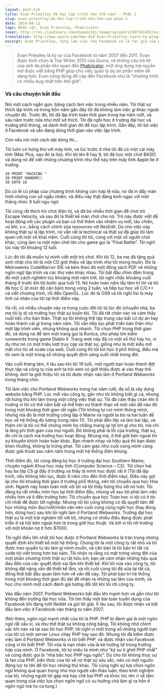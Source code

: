 ```yaml
---
layout: post.njk
title: Evan Priestley đã học lập trình như thế nào? – Phần 1
slug: evan-priestley-da-hoc-lap-trinh-nhu-the-nao-phan-1
date: 2014-04-12
tags: Nhân vật, Evan Priestley, Phabricator
cover: http://res.cloudinary.com/duqeezi8j/image/upload/v1507302455/evan-priestley.jpg
translation: http://www.quora.com/How-did-Evan-Priestley-learn-to-program
excerpt: Evan Priestley, từng làm việc cho Facebook và là tác giả của phần mềm nguồn mở Phabricator, chia sẻ câu chuyện trở thành lập trình viên của mình.
---
```


> Evan Priestley là kỹ sư của Facebook từ năm 2007 đến 2011. Evan được bình chọn là Top Writer 2012 của Quora, và những câu trả lời của anh đa phần liên quan đến [Phabricator](https://www.phacility.com/phabricator), một ứng dụng mã nguồn mở được viết bằng PHP giúp cho việc quản lý dự án phần mềm dễ dàng hơn. Evan cũng đừng đề cập đến Facebook như là “chương trình có nhiều bug nhất trên thế giới”.

### Và câu chuyện bắt đầu

Nói một cách ngắn gọn: bằng cách làm việc trong nhiều năm. Tôi thật sự thích lập trình và trong bốn năm gần đây tôi đã không làm việc gì khác ngoài chuyện đó. Trước đó, tôi đã lập trình toàn thời gian trong hai năm rưỡi, và sáu năm trước nữa như một sở thích. Tôi đã nghỉ học ở trường đại học và trường phổ thông, và dành thời gian đó để học lập trình. Gần đây, tôi bỏ việc ở Facebook và vẫn đang dùng thời gian vào việc lập trình.

Còn nếu nói một cách dài dòng thì…

Tôi luôn có hứng thú với máy tính, và lúc trước ở nhà tôi đã có một cái máy tính (Mac Plus, sau đó là IIsi). Khi tôi lên 8 hay 9, tôi đã học một chút BASIC và dùng nó để viết những chương trình như thế này trên máy tính Apple IIe ở trường.

```
10 PRINT "HACKING "
20 PRINT RANDOM()
30 GOTO 10
```

Dù có lẽ cú pháp của chương trình không còn hợp lệ nữa, nó đã in đầy màn hình những con số ngẫu nhiên, và điều này thật đáng kinh ngạc với một thằng nhóc 9 tuổi ngu ngơ.

Tôi cũng rất thích trò chơi điện tử, và đã bỏ nhiều thời gian để chơi trò Escape Velocity, và sau đó là thiết kế màn chơi cho nó. Trò này được viết để hoạt động với các plugin và bạn có thể thêm vào nhiệm vụ mới, tàu chiến, vũ khí, v.v…bằng cách chỉnh sửa resources với ResEdit. Dù cho việc này không thật sự là lập trình, nó vẫn rất là technical và thật sự đã giúp tôi làm quen với một số khái niệm. Cuối cùng thì tôi, cùng với một số người chơi khác, cũng làm ra một màn chơi lớn cho game gọi là “Final Battle”. Tôi nghĩ lúc này tôi khoảng 12 tuổi.

Lúc đó tôi đã muốn tự mình viết một trò chơi. Khi tôi 12, ba mẹ đã tặng quà sinh nhật cho tôi là một CD giới thiệu về lập trình như tôi mong muốn. Đó là Metrowerks CodeWarrior IDE và kèm theo đó một đống sách PDF về những ngôn ngữ lập trình và các thư viện khác nhau. Tôi bắt đầu chìm đắm trong đó một cách nghiêm túc khoảng một năm trời, tôi nghĩ chắc khoảng cuối tháng 6 trước khi tôi bước qua tuổi 13. Nó hoàn toàn nắm lấy tâm trí tôi và tôi đã học C (ở mức độ căn bản) trong vòng 2 tuần, và tiếp tục học về C/C++ và viết chương trình, rồi đến OpenGL. Lúc đó là OS9 và tôi nghĩ IIsi là máy tính cá nhân của tôi tại thời điểm này.

Và rồi, có nhiều chuyện xảy ra trong cuộc đời tôi từ lúc đó (chuyển nhà, ba mẹ tôi ly dị và trường học thật sự buồn tẻ). Tôi đã rất chán nản và cảm thấy nuối tiếc cho bản thân. Thật sự tôi không thể tập trung vào bất cứ dự án hay hoàn thành cái gì trong năm năm. Tôi vẫn tiếp tục phát triển bản thân như một lập trình viên, nhưng không quá nhanh. Tôi chọn PHP trong thời gian đó, và dùng nó để làm một trang gọi là Runica, cho phép tìm kiếm runewords trong game Diablo II. Trang web này đã có một số thứ hay ho, ví dụ như nó có một triệu lượt truy cập và thật sự, giống như là một kiểu mở mắt cho tôi về scale của web. Cuối cùng thì tôi bỏ học ở phổ thông, điều mà tôi xem là một trong số những quyết định sáng suốt nhất trong đời.

Vào cuối tháng tám, ít lâu sau khi tôi 19 tuổi, một người bạn hoàn thành đợt thực tập và công ty của anh ta hỏi xem có giới thiệu được ai vào thay thế không. Anh ta giới thiệu tôi và tôi được nhận vào làm ở Portland Webworks trong tháng chín.

Tôi làm việc cho Portland Webworks trong hai năm rưỡi, đa số là xây dựng website bằng PHP. Lúc mới vào công ty, gần như tôi không biết gì cả, nhưng rất hứng thú khi làm trong một công việc thật sự. Tôi đã cảm thấy chán khi ở trường vì tôi có thể nắm bắt và thể hiện sự thành thạo về một vấn đề nào đó trong một khoảng thời gian rất ngắn (Tôi không tự coi mình thông minh, nhưng mà đó là một trường công lập ở Maine và người ta bỏ ra hai tuần để học về hệ thống đo lường trong năm 11). Tôi phải đến lớp và làm bài tập, và thậm chí là tôi có thể chứng minh họ chẳng mang lại lợi ích gì cho tôi, mà chỉ là lãng phí thời gian của mọi người. Đó không phải là lỗi của trường, thật sự, đó chỉ là cách mà trường học hoạt động. Nhưng mà, ở thế giới bên ngoài thì sự khuyến khích hoàn toàn khác. Bạn nhanh nhạy và hiệu quả thì bạn được khen thưởng, không bị trừng phạt. Tôi cảm giác như cuối cùng mình cũng được giải thoát sau năm năm trong một hệ thống điên khùng.

Thời điểm đó, tôi cũng đăng ký học ở trường đại học Southern Maine, chuyên ngành Khoa học máy tính (Computer Science – CS). Tôi chọn hai hay ba lớp CS gì đấy ở trường và thấy là mình học được rất ít (Tôi đã lập trình, nếu không liên tục, được 6 năm cho đến thời điểm này). Điều này gợi lại cho tôi khoảng thời gian ở trường phổ thông, nên tôi chuyển qua học Hóa sinh. Ngành này hoàn toàn mới với tôi và tôi thấy hứng thú với nó hơn. Tôi đăng ký rất nhiều môn học tại thời điểm đầu, nhưng về sau tôi phải làm việc nhiều hơn và ít đến trường hơn. Tôi chuyển qua học Toán học vì tôi có ít tín chỉ nhất để được tốt nghiệp. Nhưng rồi tôi cũng không có đủ quyết tâm để học những môn đọc/viết/nhân văn nên cuối cùng cũng nghỉ học (hay đúng hơn, dừng học) sau khi tôi nghỉ làm ở Portland Webworks. Trường đại học thật sự là một trải nghiệm tốt với tôi, nhưng có nhiều điều đang được phát triển ở xã hội bên ngoài hơn là trong giới học thuật. Và bởi vì tôi rời trường với một khoản nợ ít hơn $7000.

Tôi nghĩ điều lớn nhất tôi học được ở Portland Webworks là trân trọng những quyết định khi thiết kế một hệ thống. Chúng tôi là một công ty rất nhỏ và tôi được trao quyền tự do làm gì mình muốn, và căn bản là tôi bảo trì tất cả code tôi viết trong hơn hai năm. Tôi nhận ra rằng có mặt trong vòng đời của một phần chương trình thật sự rất hữu ích; bạn sẽ cảm nhận những hậu quả đau đớn của các quyết định sai lầm khi thiết kế. Khi tôi vừa vào công ty, tôi không đặt nặng vấn đề thiết kế lắm, và rồi cuối cùng tôi đã sửa lại tất cả, đồng thời bắt đầu quan tâm hơn về vấn đề này. Tôi phải bảo trì hệ thống trong một khoảng thời gian đủ dài để nhận ra những sai lầm của mình, và học cho mình một cách đánh giá tương đối tốt khi tôi rời công ty.

Vào đầu năm 2007, Portland Webworks bắt đầu lớn mạnh hơn và gần như tôi không đến trường đại học nữa. Tôi tìm thấy một bài toán tuyển dụng của Facebook khi đang lướt Reddit và gửi lời giải. Ít lâu sau, tôi được nhận và bắt đầu làm việc ở Facebook vào tháng tư năm 2007.

(Nói thêm, ngôn ngữ mạnh nhất của tôi là PHP. PHP bị đánh giá là một ngôn ngữ rất xấu xí, và như thế thật sự không công bằng. Tôi không nhớ chính xác khi nào và tại sao tôi học PHP, tôi nghĩ vì một trong số những người bạn của tôi có một server Linux chạy PHP hay sao đó. Nhưng tôi đã kiếm được việc làm ở Portland Webworks vì tôi biết PHP, và được nhận vào Facebook cũng vì tôi biết PHP. Tôi vừa là nạn nhân vừa là kẻ hưởng lợi trong trường hợp của mình. Ở Facebook, tôi tự miêu tả mình như “kỹ sư ít ghét PHP nhất” và cũng được gọi là “nhà bác học PHP ngu ngốc”. Dù cho tôi không thực sự là fan của PHP, kiến thức của tôi về nó thật sự sâu sắc, nên có một nguồn động lực to lớn để tôi học những thứ khác. Tôi cũng nghĩ sự lựa chọn ngôn ngữ không quá quan trọng như mọi người vẫn thảo luận; theo kinh nghiệm của tôi, những người tôi gặp mà hay chê bai PHP và khóc lóc rên rỉ về tầm quan trọng của việc lựa chọn ngôn ngữ có xu hướng chả làm gì ra hồn ở ngôn ngữ mà họ ca tụng.)
